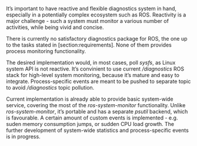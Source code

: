 It’s important to have reactive and flexible diagnostics system in hand,
especially in a potentially complex ecosystem such as ROS. Reactivity is
a major challenge - such a system must monitor a various number of
activities, while being vivid and concise.

There is currently no satisfactory diagnostics package for ROS, the one
up to the tasks stated in \[section:requirements\]. None of them
provides process monitoring functionality.

The desired implementation would, in most cases, poll *sysfs*, as Linux
system API is not reactive. It’s convinient to use current
*/diagnostics* ROS stack for high-level system monitoring, because it’s
mature and easy to integrate. Process-specific events are meant to be
pushed to separate topic to avoid */diagnostics* topic pollution.

Current implementation is already able to provide basic system-wide
service, covering the most of the *ros-system-monitor* functionality.
Unlike *ros-system-monitor*, it’s portable and has a separate *psutil*
backend, which is favourable. A certain amount of custom events is
implemented - e.g. suden memory consumption jumps, or sudden CPU load
growth. The further development of system-wide statistics and
process-specific events is in progress.
